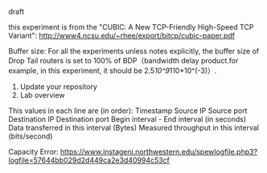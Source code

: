 

draft

this experiment is from the "CUBIC: A New TCP-Friendly High-Speed TCP Variant": http://www4.ncsu.edu/~rhee/export/bitcp/cubic-paper.pdf

Buffer size:
For all the experiments unless notes explicitly, the buffer size of Drop Tail routers is set to 100% of BDP（bandwidth delay product.for example, in this experiment, it should be 2.5*10^9*110*10^(-3)）. 

1. Update your repository
2. Lab overview

This values in each line are (in order):
Timestamp
Source IP
Source port
Destination IP
Destination port
Begin interval - End interval (in seconds)
Data transferred in this interval (Bytes)
Measured throughput in this interval (bits/second)

Capacity Error:
https://www.instageni.northwestern.edu/spewlogfile.php3?logfile=57644bb029d2d449ca2e3d40994c53cf
